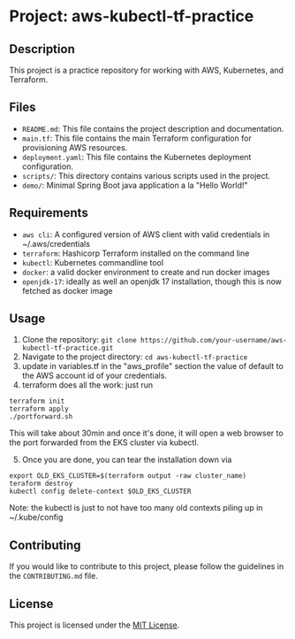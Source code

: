 # Project: aws-kubectl-tf-practice

## Description
This project is a practice repository for working with AWS, Kubernetes, and Terraform.

## Files

- `README.md`: This file contains the project description and documentation.
- `main.tf`: This file contains the main Terraform configuration for provisioning AWS resources.
- `deployment.yaml`: This file contains the Kubernetes deployment configuration.
- `scripts/`: This directory contains various scripts used in the project.
- `demo/`: Minimal Spring Boot java application a la "Hello World!"


## Requirements
- `aws cli`: A configured version of AWS client with valid credentials in ~/.aws/credentials
- `terraform`: Hashicorp Terraform installed on the command line
- `kubectl`: Kubernetes commandline tool
- `docker`: a valid docker environment to create and run docker images
- `openjdk-17`: ideally as well an openjdk 17 installation, though this is now fetched as docker image

## Usage

1. Clone the repository: `git clone https://github.com/your-username/aws-kubectl-tf-practice.git`
2. Navigate to the project directory: `cd aws-kubectl-tf-practice`
3. update in variables.tf in the "aws_profile" section the value of default to the AWS account id of your credentials.
4. terraform does all the work: just run

```
terraform init
terraform apply
./portforward.sh
```
This will take about 30min and once it's done, it will open a web browser to the port
forwarded from the EKS cluster via kubectl.

5. Once you are done, you can tear the installation down via
```
export OLD_EKS_CLUSTER=$(terraform output -raw cluster_name)
teraform destroy
kubectl config delete-context $OLD_EKS_CLUSTER
```
Note: the kubectl is just to not have too many old contexts piling up in ~/.kube/config 

## Contributing
If you would like to contribute to this project, please follow the guidelines in the `CONTRIBUTING.md` file.

## License
This project is licensed under the [MIT License](LICENSE).
